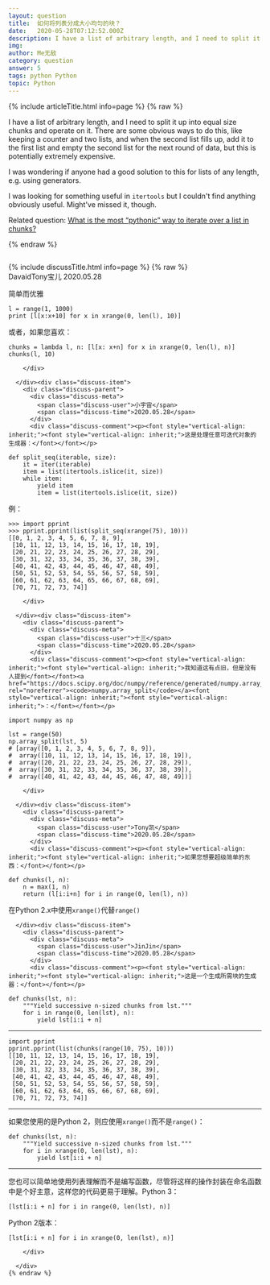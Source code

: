 ```yaml
---
layout: question
title:  如何将列表分成大小均匀的块？
date:   2020-05-28T07:12:52.000Z
description: I have a list of arbitrary length, and I need to split it up into equal size ...
img: 
author: Me无敌
category: question
answer: 5
tags: python Python
topic: Python
---
```

<div class="article-root">
  <div class="article">
    {% include articleTitle.html info=page %}
    {% raw %}
    <div class="article-content"><p>I have a list of arbitrary length, and I need to split it up into equal size chunks and operate on it. There are some obvious ways to do this, like keeping a counter and two lists, and when the second list fills up, add it to the first list and empty the second list for the next round of data, but this is potentially extremely expensive.</p>

<p>I was wondering if anyone had a good solution to this for lists of any length, e.g. using generators.</p>

<p>I was looking for something useful in <code>itertools</code> but I couldn't find anything obviously useful. Might've missed it, though.</p>

<p>Related question: <a href="https://stackoverflow.com/questions/434287/what-is-the-most-pythonic-way-to-iterate-over-a-list-in-chunks">What is the most “pythonic” way to iterate over a list in chunks?</a></p></div>
    {% endraw %}
  </div>
  <p style="height: 0;width:0;overflow: hidden;"> 第4224篇《如何将列表分成大小均匀的块？》来自Winter(https://github.com/aiyld/aiyld.github.io)的站点</p>
  <div class="discuss-wrapper">
    {% include discussTitle.html info=page %}
    {% raw %}
    <div class="discuss-item">
        <div class="discuss-parent">
          <div class="discuss-meta">
            <span class="discuss-user">DavaidTony宝儿</span>
            <span class="discuss-time">2020.05.28</span>
          </div>
          <div class="discuss-comment"><p><font style="vertical-align: inherit;"><font style="vertical-align: inherit;">简单而优雅</font></font></p>

<pre class="lang-py prettyprint prettyprinted" style=""><code><span class="pln">l </span><span class="pun">=</span><span class="pln"> range</span><span class="pun">(</span><span class="lit">1</span><span class="pun">,</span><span class="pln"> </span><span class="lit">1000</span><span class="pun">)</span><span class="pln">
</span><span class="kwd">print</span><span class="pln"> </span><span class="pun">[</span><span class="pln">l</span><span class="pun">[</span><span class="pln">x</span><span class="pun">:</span><span class="pln">x</span><span class="pun">+</span><span class="lit">10</span><span class="pun">]</span><span class="pln"> </span><span class="kwd">for</span><span class="pln"> x </span><span class="kwd">in</span><span class="pln"> xrange</span><span class="pun">(</span><span class="lit">0</span><span class="pun">,</span><span class="pln"> len</span><span class="pun">(</span><span class="pln">l</span><span class="pun">),</span><span class="pln"> </span><span class="lit">10</span><span class="pun">)]</span></code></pre>

<p><font style="vertical-align: inherit;"><font style="vertical-align: inherit;">或者，如果您喜欢：</font></font></p>

<pre class="lang-py prettyprint prettyprinted" style=""><code><span class="pln">chunks </span><span class="pun">=</span><span class="pln"> </span><span class="kwd">lambda</span><span class="pln"> l</span><span class="pun">,</span><span class="pln"> n</span><span class="pun">:</span><span class="pln"> </span><span class="pun">[</span><span class="pln">l</span><span class="pun">[</span><span class="pln">x</span><span class="pun">:</span><span class="pln"> x</span><span class="pun">+</span><span class="pln">n</span><span class="pun">]</span><span class="pln"> </span><span class="kwd">for</span><span class="pln"> x </span><span class="kwd">in</span><span class="pln"> xrange</span><span class="pun">(</span><span class="lit">0</span><span class="pun">,</span><span class="pln"> len</span><span class="pun">(</span><span class="pln">l</span><span class="pun">),</span><span class="pln"> n</span><span class="pun">)]</span><span class="pln">
chunks</span><span class="pun">(</span><span class="pln">l</span><span class="pun">,</span><span class="pln"> </span><span class="lit">10</span><span class="pun">)</span></code></pre></div>
        </div>
        
      </div><div class="discuss-item">
        <div class="discuss-parent">
          <div class="discuss-meta">
            <span class="discuss-user">小宇宙</span>
            <span class="discuss-time">2020.05.28</span>
          </div>
          <div class="discuss-comment"><p><font style="vertical-align: inherit;"><font style="vertical-align: inherit;">这是处理任意可迭代对象的生成器：</font></font></p>

<pre class="lang-py prettyprint prettyprinted" style=""><code><span class="kwd">def</span><span class="pln"> split_seq</span><span class="pun">(</span><span class="pln">iterable</span><span class="pun">,</span><span class="pln"> size</span><span class="pun">):</span><span class="pln">
    it </span><span class="pun">=</span><span class="pln"> iter</span><span class="pun">(</span><span class="pln">iterable</span><span class="pun">)</span><span class="pln">
    item </span><span class="pun">=</span><span class="pln"> list</span><span class="pun">(</span><span class="pln">itertools</span><span class="pun">.</span><span class="pln">islice</span><span class="pun">(</span><span class="pln">it</span><span class="pun">,</span><span class="pln"> size</span><span class="pun">))</span><span class="pln">
    </span><span class="kwd">while</span><span class="pln"> item</span><span class="pun">:</span><span class="pln">
        </span><span class="kwd">yield</span><span class="pln"> item
        item </span><span class="pun">=</span><span class="pln"> list</span><span class="pun">(</span><span class="pln">itertools</span><span class="pun">.</span><span class="pln">islice</span><span class="pun">(</span><span class="pln">it</span><span class="pun">,</span><span class="pln"> size</span><span class="pun">))</span></code></pre>

<p><font style="vertical-align: inherit;"><font style="vertical-align: inherit;">例：</font></font></p>

<pre class="lang-py prettyprint prettyprinted" style=""><code><span class="pun">&gt;&gt;&gt;</span><span class="pln"> </span><span class="kwd">import</span><span class="pln"> pprint
</span><span class="pun">&gt;&gt;&gt;</span><span class="pln"> pprint</span><span class="pun">.</span><span class="pln">pprint</span><span class="pun">(</span><span class="pln">list</span><span class="pun">(</span><span class="pln">split_seq</span><span class="pun">(</span><span class="pln">xrange</span><span class="pun">(</span><span class="lit">75</span><span class="pun">),</span><span class="pln"> </span><span class="lit">10</span><span class="pun">)))</span><span class="pln">
</span><span class="pun">[[</span><span class="lit">0</span><span class="pun">,</span><span class="pln"> </span><span class="lit">1</span><span class="pun">,</span><span class="pln"> </span><span class="lit">2</span><span class="pun">,</span><span class="pln"> </span><span class="lit">3</span><span class="pun">,</span><span class="pln"> </span><span class="lit">4</span><span class="pun">,</span><span class="pln"> </span><span class="lit">5</span><span class="pun">,</span><span class="pln"> </span><span class="lit">6</span><span class="pun">,</span><span class="pln"> </span><span class="lit">7</span><span class="pun">,</span><span class="pln"> </span><span class="lit">8</span><span class="pun">,</span><span class="pln"> </span><span class="lit">9</span><span class="pun">],</span><span class="pln">
 </span><span class="pun">[</span><span class="lit">10</span><span class="pun">,</span><span class="pln"> </span><span class="lit">11</span><span class="pun">,</span><span class="pln"> </span><span class="lit">12</span><span class="pun">,</span><span class="pln"> </span><span class="lit">13</span><span class="pun">,</span><span class="pln"> </span><span class="lit">14</span><span class="pun">,</span><span class="pln"> </span><span class="lit">15</span><span class="pun">,</span><span class="pln"> </span><span class="lit">16</span><span class="pun">,</span><span class="pln"> </span><span class="lit">17</span><span class="pun">,</span><span class="pln"> </span><span class="lit">18</span><span class="pun">,</span><span class="pln"> </span><span class="lit">19</span><span class="pun">],</span><span class="pln">
 </span><span class="pun">[</span><span class="lit">20</span><span class="pun">,</span><span class="pln"> </span><span class="lit">21</span><span class="pun">,</span><span class="pln"> </span><span class="lit">22</span><span class="pun">,</span><span class="pln"> </span><span class="lit">23</span><span class="pun">,</span><span class="pln"> </span><span class="lit">24</span><span class="pun">,</span><span class="pln"> </span><span class="lit">25</span><span class="pun">,</span><span class="pln"> </span><span class="lit">26</span><span class="pun">,</span><span class="pln"> </span><span class="lit">27</span><span class="pun">,</span><span class="pln"> </span><span class="lit">28</span><span class="pun">,</span><span class="pln"> </span><span class="lit">29</span><span class="pun">],</span><span class="pln">
 </span><span class="pun">[</span><span class="lit">30</span><span class="pun">,</span><span class="pln"> </span><span class="lit">31</span><span class="pun">,</span><span class="pln"> </span><span class="lit">32</span><span class="pun">,</span><span class="pln"> </span><span class="lit">33</span><span class="pun">,</span><span class="pln"> </span><span class="lit">34</span><span class="pun">,</span><span class="pln"> </span><span class="lit">35</span><span class="pun">,</span><span class="pln"> </span><span class="lit">36</span><span class="pun">,</span><span class="pln"> </span><span class="lit">37</span><span class="pun">,</span><span class="pln"> </span><span class="lit">38</span><span class="pun">,</span><span class="pln"> </span><span class="lit">39</span><span class="pun">],</span><span class="pln">
 </span><span class="pun">[</span><span class="lit">40</span><span class="pun">,</span><span class="pln"> </span><span class="lit">41</span><span class="pun">,</span><span class="pln"> </span><span class="lit">42</span><span class="pun">,</span><span class="pln"> </span><span class="lit">43</span><span class="pun">,</span><span class="pln"> </span><span class="lit">44</span><span class="pun">,</span><span class="pln"> </span><span class="lit">45</span><span class="pun">,</span><span class="pln"> </span><span class="lit">46</span><span class="pun">,</span><span class="pln"> </span><span class="lit">47</span><span class="pun">,</span><span class="pln"> </span><span class="lit">48</span><span class="pun">,</span><span class="pln"> </span><span class="lit">49</span><span class="pun">],</span><span class="pln">
 </span><span class="pun">[</span><span class="lit">50</span><span class="pun">,</span><span class="pln"> </span><span class="lit">51</span><span class="pun">,</span><span class="pln"> </span><span class="lit">52</span><span class="pun">,</span><span class="pln"> </span><span class="lit">53</span><span class="pun">,</span><span class="pln"> </span><span class="lit">54</span><span class="pun">,</span><span class="pln"> </span><span class="lit">55</span><span class="pun">,</span><span class="pln"> </span><span class="lit">56</span><span class="pun">,</span><span class="pln"> </span><span class="lit">57</span><span class="pun">,</span><span class="pln"> </span><span class="lit">58</span><span class="pun">,</span><span class="pln"> </span><span class="lit">59</span><span class="pun">],</span><span class="pln">
 </span><span class="pun">[</span><span class="lit">60</span><span class="pun">,</span><span class="pln"> </span><span class="lit">61</span><span class="pun">,</span><span class="pln"> </span><span class="lit">62</span><span class="pun">,</span><span class="pln"> </span><span class="lit">63</span><span class="pun">,</span><span class="pln"> </span><span class="lit">64</span><span class="pun">,</span><span class="pln"> </span><span class="lit">65</span><span class="pun">,</span><span class="pln"> </span><span class="lit">66</span><span class="pun">,</span><span class="pln"> </span><span class="lit">67</span><span class="pun">,</span><span class="pln"> </span><span class="lit">68</span><span class="pun">,</span><span class="pln"> </span><span class="lit">69</span><span class="pun">],</span><span class="pln">
 </span><span class="pun">[</span><span class="lit">70</span><span class="pun">,</span><span class="pln"> </span><span class="lit">71</span><span class="pun">,</span><span class="pln"> </span><span class="lit">72</span><span class="pun">,</span><span class="pln"> </span><span class="lit">73</span><span class="pun">,</span><span class="pln"> </span><span class="lit">74</span><span class="pun">]]</span></code></pre></div>
        </div>
        
      </div><div class="discuss-item">
        <div class="discuss-parent">
          <div class="discuss-meta">
            <span class="discuss-user">十三</span>
            <span class="discuss-time">2020.05.28</span>
          </div>
          <div class="discuss-comment"><p><font style="vertical-align: inherit;"><font style="vertical-align: inherit;">我知道这有点旧，但是没有人提到</font></font><a href="https://docs.scipy.org/doc/numpy/reference/generated/numpy.array_split.html" rel="noreferrer"><code>numpy.array_split</code></a><font style="vertical-align: inherit;"><font style="vertical-align: inherit;">：</font></font></p>

<pre class="lang-py prettyprint prettyprinted" style=""><code><span class="kwd">import</span><span class="pln"> numpy </span><span class="kwd">as</span><span class="pln"> np

lst </span><span class="pun">=</span><span class="pln"> range</span><span class="pun">(</span><span class="lit">50</span><span class="pun">)</span><span class="pln">
np</span><span class="pun">.</span><span class="pln">array_split</span><span class="pun">(</span><span class="pln">lst</span><span class="pun">,</span><span class="pln"> </span><span class="lit">5</span><span class="pun">)</span><span class="pln">
</span><span class="com"># [array([0, 1, 2, 3, 4, 5, 6, 7, 8, 9]),</span><span class="pln">
</span><span class="com">#  array([10, 11, 12, 13, 14, 15, 16, 17, 18, 19]),</span><span class="pln">
</span><span class="com">#  array([20, 21, 22, 23, 24, 25, 26, 27, 28, 29]),</span><span class="pln">
</span><span class="com">#  array([30, 31, 32, 33, 34, 35, 36, 37, 38, 39]),</span><span class="pln">
</span><span class="com">#  array([40, 41, 42, 43, 44, 45, 46, 47, 48, 49])]</span></code></pre></div>
        </div>
        
      </div><div class="discuss-item">
        <div class="discuss-parent">
          <div class="discuss-meta">
            <span class="discuss-user">Tony凯</span>
            <span class="discuss-time">2020.05.28</span>
          </div>
          <div class="discuss-comment"><p><font style="vertical-align: inherit;"><font style="vertical-align: inherit;">如果您想要超级简单的东西：</font></font></p>

<pre class="lang-py prettyprint prettyprinted" style=""><code><span class="kwd">def</span><span class="pln"> chunks</span><span class="pun">(</span><span class="pln">l</span><span class="pun">,</span><span class="pln"> n</span><span class="pun">):</span><span class="pln">
    n </span><span class="pun">=</span><span class="pln"> max</span><span class="pun">(</span><span class="lit">1</span><span class="pun">,</span><span class="pln"> n</span><span class="pun">)</span><span class="pln">
    </span><span class="kwd">return</span><span class="pln"> </span><span class="pun">(</span><span class="pln">l</span><span class="pun">[</span><span class="pln">i</span><span class="pun">:</span><span class="pln">i</span><span class="pun">+</span><span class="pln">n</span><span class="pun">]</span><span class="pln"> </span><span class="kwd">for</span><span class="pln"> i </span><span class="kwd">in</span><span class="pln"> range</span><span class="pun">(</span><span class="lit">0</span><span class="pun">,</span><span class="pln"> len</span><span class="pun">(</span><span class="pln">l</span><span class="pun">),</span><span class="pln"> n</span><span class="pun">))</span></code></pre>

<p><font style="vertical-align: inherit;"><font style="vertical-align: inherit;">在Python 2.x中</font><font style="vertical-align: inherit;">使用</font></font><code>xrange()</code><font style="vertical-align: inherit;"><font style="vertical-align: inherit;">代替</font></font><code>range()</code><font style="vertical-align: inherit;"></font></p></div>
        </div>
        
      </div><div class="discuss-item">
        <div class="discuss-parent">
          <div class="discuss-meta">
            <span class="discuss-user">JinJin</span>
            <span class="discuss-time">2020.05.28</span>
          </div>
          <div class="discuss-comment"><p><font style="vertical-align: inherit;"><font style="vertical-align: inherit;">这是一个生成所需块的生成器：</font></font></p>

<pre class="lang-py prettyprint prettyprinted" style=""><code><span class="kwd">def</span><span class="pln"> chunks</span><span class="pun">(</span><span class="pln">lst</span><span class="pun">,</span><span class="pln"> n</span><span class="pun">):</span><span class="pln">
    </span><span class="str">"""Yield successive n-sized chunks from lst."""</span><span class="pln">
    </span><span class="kwd">for</span><span class="pln"> i </span><span class="kwd">in</span><span class="pln"> range</span><span class="pun">(</span><span class="lit">0</span><span class="pun">,</span><span class="pln"> len</span><span class="pun">(</span><span class="pln">lst</span><span class="pun">),</span><span class="pln"> n</span><span class="pun">):</span><span class="pln">
        </span><span class="kwd">yield</span><span class="pln"> lst</span><span class="pun">[</span><span class="pln">i</span><span class="pun">:</span><span class="pln">i </span><span class="pun">+</span><span class="pln"> n</span><span class="pun">]</span></code></pre>

<hr>

<pre class="lang-py prettyprint prettyprinted" style=""><code><span class="kwd">import</span><span class="pln"> pprint
pprint</span><span class="pun">.</span><span class="pln">pprint</span><span class="pun">(</span><span class="pln">list</span><span class="pun">(</span><span class="pln">chunks</span><span class="pun">(</span><span class="pln">range</span><span class="pun">(</span><span class="lit">10</span><span class="pun">,</span><span class="pln"> </span><span class="lit">75</span><span class="pun">),</span><span class="pln"> </span><span class="lit">10</span><span class="pun">)))</span><span class="pln">
</span><span class="pun">[[</span><span class="lit">10</span><span class="pun">,</span><span class="pln"> </span><span class="lit">11</span><span class="pun">,</span><span class="pln"> </span><span class="lit">12</span><span class="pun">,</span><span class="pln"> </span><span class="lit">13</span><span class="pun">,</span><span class="pln"> </span><span class="lit">14</span><span class="pun">,</span><span class="pln"> </span><span class="lit">15</span><span class="pun">,</span><span class="pln"> </span><span class="lit">16</span><span class="pun">,</span><span class="pln"> </span><span class="lit">17</span><span class="pun">,</span><span class="pln"> </span><span class="lit">18</span><span class="pun">,</span><span class="pln"> </span><span class="lit">19</span><span class="pun">],</span><span class="pln">
 </span><span class="pun">[</span><span class="lit">20</span><span class="pun">,</span><span class="pln"> </span><span class="lit">21</span><span class="pun">,</span><span class="pln"> </span><span class="lit">22</span><span class="pun">,</span><span class="pln"> </span><span class="lit">23</span><span class="pun">,</span><span class="pln"> </span><span class="lit">24</span><span class="pun">,</span><span class="pln"> </span><span class="lit">25</span><span class="pun">,</span><span class="pln"> </span><span class="lit">26</span><span class="pun">,</span><span class="pln"> </span><span class="lit">27</span><span class="pun">,</span><span class="pln"> </span><span class="lit">28</span><span class="pun">,</span><span class="pln"> </span><span class="lit">29</span><span class="pun">],</span><span class="pln">
 </span><span class="pun">[</span><span class="lit">30</span><span class="pun">,</span><span class="pln"> </span><span class="lit">31</span><span class="pun">,</span><span class="pln"> </span><span class="lit">32</span><span class="pun">,</span><span class="pln"> </span><span class="lit">33</span><span class="pun">,</span><span class="pln"> </span><span class="lit">34</span><span class="pun">,</span><span class="pln"> </span><span class="lit">35</span><span class="pun">,</span><span class="pln"> </span><span class="lit">36</span><span class="pun">,</span><span class="pln"> </span><span class="lit">37</span><span class="pun">,</span><span class="pln"> </span><span class="lit">38</span><span class="pun">,</span><span class="pln"> </span><span class="lit">39</span><span class="pun">],</span><span class="pln">
 </span><span class="pun">[</span><span class="lit">40</span><span class="pun">,</span><span class="pln"> </span><span class="lit">41</span><span class="pun">,</span><span class="pln"> </span><span class="lit">42</span><span class="pun">,</span><span class="pln"> </span><span class="lit">43</span><span class="pun">,</span><span class="pln"> </span><span class="lit">44</span><span class="pun">,</span><span class="pln"> </span><span class="lit">45</span><span class="pun">,</span><span class="pln"> </span><span class="lit">46</span><span class="pun">,</span><span class="pln"> </span><span class="lit">47</span><span class="pun">,</span><span class="pln"> </span><span class="lit">48</span><span class="pun">,</span><span class="pln"> </span><span class="lit">49</span><span class="pun">],</span><span class="pln">
 </span><span class="pun">[</span><span class="lit">50</span><span class="pun">,</span><span class="pln"> </span><span class="lit">51</span><span class="pun">,</span><span class="pln"> </span><span class="lit">52</span><span class="pun">,</span><span class="pln"> </span><span class="lit">53</span><span class="pun">,</span><span class="pln"> </span><span class="lit">54</span><span class="pun">,</span><span class="pln"> </span><span class="lit">55</span><span class="pun">,</span><span class="pln"> </span><span class="lit">56</span><span class="pun">,</span><span class="pln"> </span><span class="lit">57</span><span class="pun">,</span><span class="pln"> </span><span class="lit">58</span><span class="pun">,</span><span class="pln"> </span><span class="lit">59</span><span class="pun">],</span><span class="pln">
 </span><span class="pun">[</span><span class="lit">60</span><span class="pun">,</span><span class="pln"> </span><span class="lit">61</span><span class="pun">,</span><span class="pln"> </span><span class="lit">62</span><span class="pun">,</span><span class="pln"> </span><span class="lit">63</span><span class="pun">,</span><span class="pln"> </span><span class="lit">64</span><span class="pun">,</span><span class="pln"> </span><span class="lit">65</span><span class="pun">,</span><span class="pln"> </span><span class="lit">66</span><span class="pun">,</span><span class="pln"> </span><span class="lit">67</span><span class="pun">,</span><span class="pln"> </span><span class="lit">68</span><span class="pun">,</span><span class="pln"> </span><span class="lit">69</span><span class="pun">],</span><span class="pln">
 </span><span class="pun">[</span><span class="lit">70</span><span class="pun">,</span><span class="pln"> </span><span class="lit">71</span><span class="pun">,</span><span class="pln"> </span><span class="lit">72</span><span class="pun">,</span><span class="pln"> </span><span class="lit">73</span><span class="pun">,</span><span class="pln"> </span><span class="lit">74</span><span class="pun">]]</span></code></pre>

<hr>

<p><font style="vertical-align: inherit;"><font style="vertical-align: inherit;">如果您使用的是Python 2，则应使用</font></font><code>xrange()</code><font style="vertical-align: inherit;"><font style="vertical-align: inherit;">而不是</font></font><code>range()</code><font style="vertical-align: inherit;"><font style="vertical-align: inherit;">：</font></font></p>

<pre class="lang-py prettyprint prettyprinted" style=""><code><span class="kwd">def</span><span class="pln"> chunks</span><span class="pun">(</span><span class="pln">lst</span><span class="pun">,</span><span class="pln"> n</span><span class="pun">):</span><span class="pln">
    </span><span class="str">"""Yield successive n-sized chunks from lst."""</span><span class="pln">
    </span><span class="kwd">for</span><span class="pln"> i </span><span class="kwd">in</span><span class="pln"> xrange</span><span class="pun">(</span><span class="lit">0</span><span class="pun">,</span><span class="pln"> len</span><span class="pun">(</span><span class="pln">lst</span><span class="pun">),</span><span class="pln"> n</span><span class="pun">):</span><span class="pln">
        </span><span class="kwd">yield</span><span class="pln"> lst</span><span class="pun">[</span><span class="pln">i</span><span class="pun">:</span><span class="pln">i </span><span class="pun">+</span><span class="pln"> n</span><span class="pun">]</span></code></pre>

<hr>

<p><font style="vertical-align: inherit;"><font style="vertical-align: inherit;">您也可以简单地使用列表理解而不是编写函数，尽管将这样的操作封装在命名函数中是个好主意，这样您的代码更易于理解。</font><font style="vertical-align: inherit;">Python 3：</font></font></p>

<pre class="lang-py prettyprint prettyprinted" style=""><code><span class="pun">[</span><span class="pln">lst</span><span class="pun">[</span><span class="pln">i</span><span class="pun">:</span><span class="pln">i </span><span class="pun">+</span><span class="pln"> n</span><span class="pun">]</span><span class="pln"> </span><span class="kwd">for</span><span class="pln"> i </span><span class="kwd">in</span><span class="pln"> range</span><span class="pun">(</span><span class="lit">0</span><span class="pun">,</span><span class="pln"> len</span><span class="pun">(</span><span class="pln">lst</span><span class="pun">),</span><span class="pln"> n</span><span class="pun">)]</span></code></pre>

<p><font style="vertical-align: inherit;"><font style="vertical-align: inherit;">Python 2版本：</font></font></p>

<pre class="lang-py prettyprint prettyprinted" style=""><code><span class="pun">[</span><span class="pln">lst</span><span class="pun">[</span><span class="pln">i</span><span class="pun">:</span><span class="pln">i </span><span class="pun">+</span><span class="pln"> n</span><span class="pun">]</span><span class="pln"> </span><span class="kwd">for</span><span class="pln"> i </span><span class="kwd">in</span><span class="pln"> xrange</span><span class="pun">(</span><span class="lit">0</span><span class="pun">,</span><span class="pln"> len</span><span class="pun">(</span><span class="pln">lst</span><span class="pun">),</span><span class="pln"> n</span><span class="pun">)]</span></code></pre></div>
        </div>
        
      </div>
    {% endraw %}
  </div>
<div>
